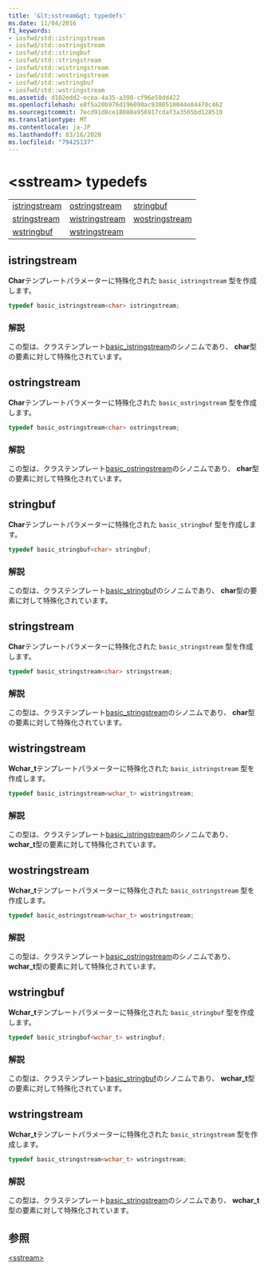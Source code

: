 ```yaml
---
title: '&lt;sstream&gt; typedefs'
ms.date: 11/04/2016
f1_keywords:
- iosfwd/std::istringstream
- iosfwd/std::ostringstream
- iosfwd/std::stringbuf
- iosfwd/std::stringstream
- iosfwd/std::wistringstream
- iosfwd/std::wostringstream
- iosfwd/std::wstringbuf
- iosfwd/std::wstringstream
ms.assetid: d102edd2-ecea-4a35-a398-cf96e58dd422
ms.openlocfilehash: e8f5a20b976d196090ac9300510044e84470c462
ms.sourcegitcommit: 7ecd91d8ce18088a956917cdaf3a3565bd128510
ms.translationtype: MT
ms.contentlocale: ja-JP
ms.lasthandoff: 03/16/2020
ms.locfileid: "79425137"
---
```

# <a name="ltsstreamgt-typedefs"></a>&lt;sstream&gt; typedefs

||||
|-|-|-|
|[istringstream](#istringstream)|[ostringstream](#ostringstream)|[stringbuf](#stringbuf)|
|[stringstream](#stringstream)|[wistringstream](#wistringstream)|[wostringstream](#wostringstream)|
|[wstringbuf](#wstringbuf)|[wstringstream](#wstringstream)|

## <a name="istringstream"></a>  istringstream

**Char**テンプレートパラメーターに特殊化された `basic_istringstream` 型を作成します。

```cpp
typedef basic_istringstream<char> istringstream;
```

### <a name="remarks"></a>解説

この型は、クラステンプレート[basic_istringstream](../standard-library/basic-istringstream-class.md)のシノニムであり、 **char**型の要素に対して特殊化されています。

## <a name="ostringstream"></a>  ostringstream

**Char**テンプレートパラメーターに特殊化された `basic_ostringstream` 型を作成します。

```cpp
typedef basic_ostringstream<char> ostringstream;
```

### <a name="remarks"></a>解説

この型は、クラステンプレート[basic_ostringstream](../standard-library/basic-ostringstream-class.md)のシノニムであり、 **char**型の要素に対して特殊化されています。

## <a name="stringbuf"></a>  stringbuf

**Char**テンプレートパラメーターに特殊化された `basic_stringbuf` 型を作成します。

```cpp
typedef basic_stringbuf<char> stringbuf;
```

### <a name="remarks"></a>解説

この型は、クラステンプレート[basic_stringbuf](../standard-library/basic-stringbuf-class.md)のシノニムであり、 **char**型の要素に対して特殊化されています。

## <a name="stringstream"></a>  stringstream

**Char**テンプレートパラメーターに特殊化された `basic_stringstream` 型を作成します。

```cpp
typedef basic_stringstream<char> stringstream;
```

### <a name="remarks"></a>解説

この型は、クラステンプレート[basic_stringstream](../standard-library/basic-stringstream-class.md)のシノニムであり、 **char**型の要素に対して特殊化されています。

## <a name="wistringstream"></a>  wistringstream

**Wchar_t**テンプレートパラメーターに特殊化された `basic_istringstream` 型を作成します。

```cpp
typedef basic_istringstream<wchar_t> wistringstream;
```

### <a name="remarks"></a>解説

この型は、クラステンプレート[basic_istringstream](../standard-library/basic-istringstream-class.md)のシノニムであり、 **wchar_t**型の要素に対して特殊化されています。

## <a name="wostringstream"></a>  wostringstream

**Wchar_t**テンプレートパラメーターに特殊化された `basic_ostringstream` 型を作成します。

```cpp
typedef basic_ostringstream<wchar_t> wostringstream;
```

### <a name="remarks"></a>解説

この型は、クラステンプレート[basic_ostringstream](../standard-library/basic-ostringstream-class.md)のシノニムであり、 **wchar_t**型の要素に対して特殊化されています。

## <a name="wstringbuf"></a>  wstringbuf

**Wchar_t**テンプレートパラメーターに特殊化された `basic_stringbuf` 型を作成します。

```cpp
typedef basic_stringbuf<wchar_t> wstringbuf;
```

### <a name="remarks"></a>解説

この型は、クラステンプレート[basic_stringbuf](../standard-library/basic-stringbuf-class.md)のシノニムであり、 **wchar_t**型の要素に対して特殊化されています。

## <a name="wstringstream"></a>  wstringstream

**Wchar_t**テンプレートパラメーターに特殊化された `basic_stringstream` 型を作成します。

```cpp
typedef basic_stringstream<wchar_t> wstringstream;
```

### <a name="remarks"></a>解説

この型は、クラステンプレート[basic_stringstream](../standard-library/basic-stringstream-class.md)のシノニムであり、 **wchar_t**型の要素に対して特殊化されています。

## <a name="see-also"></a>参照

[\<sstream>](../standard-library/sstream.md)
